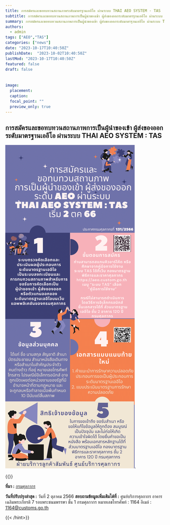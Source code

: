 ```yaml
---
title: การสมัครและขอทบทวนสถานภาพระดับมาตรฐานเออีโอ ผ่านระบบ THAI AEO SYSTEM - TAS
subtitle: การสมัครและขอทบทวนสถานภาพการเป็นผู้นำของเข้า ผู้ส่งของออกระดับมาตรฐานเออีโอ ผ่านระบบ THAI AEO SYSTEM - TAS
summary: การสมัครและขอทบทวนสถานภาพการเป็นผู้นำของเข้า ผู้ส่งของออกระดับมาตรฐานเออีโอ ผ่านระบบ THAI AEO SYSTEM - TAS
authors: 
  - admin
tags: ["AEO","TAS"]
categories: ["news"]
date: "2023-10-17T10:40:50Z"
publishDate:  "2023-10-02T10:40:50Z"
lastMod: "2023-10-17T10:40:50Z"
featured: false
draft: false


image:
  placement:
  caption:
  focal_point: ""
  preview_only: true
---
```



## การสมัครและขอทบทวนสถานภาพการเป็นผู้นำของเข้า ผู้ส่งของออกระดับมาตรฐานเออีโอ ผ่านระบบ THAI AEO SYSTEM : TAS


![](./img.png).      



{{<hint info>}}

**ที่มา :** [กรมศุลกากร](https://ccc.customs.go.th/cont_strc_faq.php?current_id=14232c32404e505e4e&left_menu=interesting_article)

**วันที่ปรับปรุงล่าสุด :** วันที่ 2 ตุลาคม 2566 
**สอบถามข้อมูลเพิ่มเติมได้ที่ :** ศูนย์บริการศุลกากร อาคารเฉลิมพระเกียรติ 7 รอบพระชนมพรรษา ชั้น 1
กรมศุลกากร  หมายเลขโทรศัพท์ : 1164 อีเมล์ : 1164@customs.go.th

{{< /hint>}}